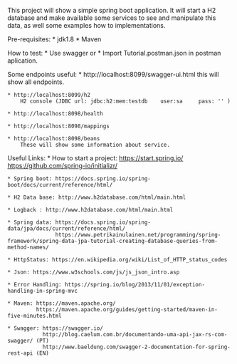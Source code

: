 This project will show a simple spring boot application. It will start a H2 database and make available some services to see and manipulate this data, as well some examples how to implementations.

Pre-requisites:
    * jdk1.8
    * Maven

How to test:
    * Use swagger
        or
    * Import Tutorial.postman.json in postman aplication.

Some endpoints useful:
    * http://localhost:8099/swagger-ui.html
        this will show all endpoints.
        
    * http://localhost:8099/h2
        H2 console (JDBC url: jdbc:h2:mem:testdb    user:sa     pass: '' )
        
    * http://localhost:8098/health
    
    * http://localhost:8098/mappings
    
    * http://localhost:8098/beans
        These will show some information about service.
            
Useful Links:
    * How to start a project: https://start.spring.io/
                              https://github.com/spring-io/initializr/
                              
    * Spring boot: https://docs.spring.io/spring-boot/docs/current/reference/html/
    
    * H2 Data base: http://www.h2database.com/html/main.html
    
    * Logback : http://www.h2database.com/html/main.html
    
    * Spring data: https://docs.spring.io/spring-data/jpa/docs/current/reference/html/
                   https://www.petrikainulainen.net/programming/spring-framework/spring-data-jpa-tutorial-creating-database-queries-from-method-names/
                   
    * HttpStatus: https://en.wikipedia.org/wiki/List_of_HTTP_status_codes
    
    * Json: https://www.w3schools.com/js/js_json_intro.asp
    
    * Error Handling: https://spring.io/blog/2013/11/01/exception-handling-in-spring-mvc
    
    * Maven: https://maven.apache.org/
             https://maven.apache.org/guides/getting-started/maven-in-five-minutes.html
             
    * Swagger: https://swagger.io/
               http://blog.caelum.com.br/documentando-uma-api-jax-rs-com-swagger/ (PT)
               http://www.baeldung.com/swagger-2-documentation-for-spring-rest-api (EN)